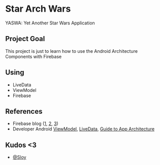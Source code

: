 # Star Arch Wars

YASWA: Yet Another Star Wars Application

## Project Goal

This project is just to learn how to use the Android Architecture Components with Firebase

## Using
- LiveData
- ViewModel
- Firebase

## References
- Firebase blog ([1](https://firebase.googleblog.com/2017/12/using-android-architecture-components.html), [2](https://firebase.googleblog.com/2017/12/using-android-architecture-components_20.html), [3](https://firebase.googleblog.com/2017/12/using-android-architecture-components_22.html))
- Developer Android [ViewModel](https://developer.android.com/topic/libraries/architecture/viewmodel.html), [LiveData](https://developer.android.com/topic/libraries/architecture/livedata.html), [Guide to App Architecture](https://developer.android.com/topic/libraries/architecture/guide.html)

## Kudos <3
- [@Sloy](https://github.com/Sloy)